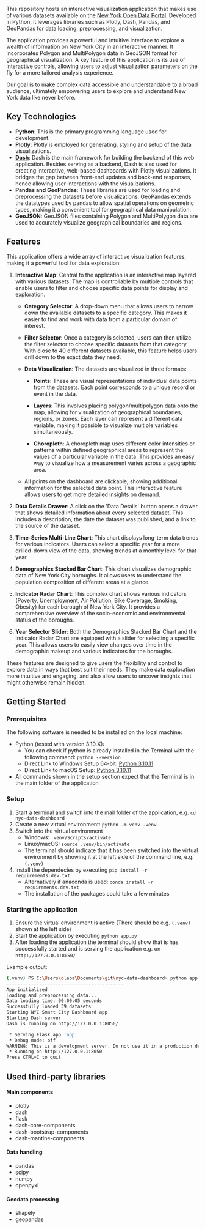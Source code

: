 
This repository hosts an interactive visualization application that makes use of various datasets available on the [New York Open Data Portal](https://opendata.cityofnewyork.us/). Developed in Python, it leverages libraries such as Plotly, Dash, Pandas, and GeoPandas for data loading, preprocessing, and visualization.

The application provides a powerful and intuitive interface to explore a wealth of information on New York City in an interactive manner. It incorporates Polygon and MultiPolygon data in GeoJSON format for geographical visualization. A key feature of this application is its use of interactive controls, allowing users to adjust visualization parameters on the fly for a more tailored analysis experience.

Our goal is to make complex data accessible and understandable to a broad audience, ultimately empowering users to explore and understand New York data like never before.

## Key Technologies
- **Python**: This is the primary programming language used for development.
- [**Plotly**](https://github.com/plotly/plotly.py): Plotly is employed for generating, styling and setup of the data visualizations.
- [**Dash**](https://github.com/plotly/dash): Dash is the main framework for building the backend of this web application. Besides serving as a backend, Dash is also used for creating interactive, web-based dashboards with Plotly visualizations. It bridges the gap between front-end updates and back-end responses, hence allowing user interactions with the visualizations.
- **Pandas and GeoPandas**: These libraries are used for loading and preprocessing the datasets before visualizations. GeoPandas extends the datatypes used by pandas to allow spatial operations on geometric types, making it a convenient tool for geographical data manipulation.
- **GeoJSON**: GeoJSON files containing Polygon and MultiPolygon data are used to accurately visualize geographical boundaries and regions.

## Features
This application offers a wide array of interactive visualization features, making it a powerful tool for data exploration:

1. **Interactive Map**: Central to the application is an interactive map layered with various datasets. The map is controllable by multiple controls that enable users to filter and choose specific data points for display and exploration.

    - **Category Selector**: A drop-down menu that allows users to narrow down the available datasets to a specific category. This makes it easier to find and work with data from a particular domain of interest.

    - **Filter Selector**: Once a category is selected, users can then utilize the filter selector to choose specific datasets from that category. With close to 40 different datasets available, this feature helps users drill down to the exact data they need.

    - **Data Visualization**: The datasets are visualized in three formats:

        - **Points**: These are visual representations of individual data points from the datasets. Each point corresponds to a unique record or event in the data.

        - **Layers**: This involves placing polygon/multipolygon data onto the map, allowing for visualization of geographical boundaries, regions, or zones. Each layer can represent a different data variable, making it possible to visualize multiple variables simultaneously.

        - **Choropleth**: A choropleth map uses different color intensities or patterns within defined geographical areas to represent the values of a particular variable in the data. This provides an easy way to visualize how a measurement varies across a geographic area.

    - All points on the dashboard are clickable, showing additional information for the selected data point. This interactive feature allows users to get more detailed insights on demand.

2. **Data Details Drawer**: A click on the 'Data Details' button opens a drawer that shows detailed information about every selected dataset. This includes a description, the date the dataset was published, and a link to the source of the dataset.

3. **Time-Series Multi-Line Chart**: This chart displays long-term data trends for various indicators. Users can select a specific year for a more drilled-down view of the data, showing trends at a monthly level for that year.

4. **Demographics Stacked Bar Chart**: This chart visualizes demographic data of New York City boroughs. It allows users to understand the population composition of different areas at a glance.

5. **Indicator Radar Chart**: This complex chart shows various indicators (Poverty, Unemployment, Air Pollution, Bike Coverage, Smoking, Obesity) for each borough of New York City. It provides a comprehensive overview of the socio-economic and environmental status of the boroughs.

6. **Year Selector Slider**: Both the Demographics Stacked Bar Chart and the Indicator Radar Chart are equipped with a slider for selecting a specific year. This allows users to easily view changes over time in the demographic makeup and various indicators for the boroughs.

These features are designed to give users the flexibility and control to explore data in ways that best suit their needs. They make data exploration more intuitive and engaging, and also allow users to uncover insights that might otherwise remain hidden.

## Getting Started

### Prerequisites
The following software is needed to be installed on the local machine:
- Python (tested with version 3.10.X): 
    - You can check if python is already installed in the Terminal with the following command: `python --version`
    - Direct Link to Windows Setup 64-bit: [Python 3.10.11](https://www.python.org/ftp/python/3.10.11/python-3.10.11-amd64.exe)
    - Direct Link to macOS Setup: [Python 3.10.11](https://www.python.org/ftp/python/3.10.11/python-3.10.11-macos11.pkg)
- All commands shown in the setup section expect that the Terminal is in the main folder of the application
### Setup
1. Start a terminal and switch into the mail folder of the application, e.g. `cd nyc-data-dashboard`
2. Create a new virtual environment: `python -m venv .venv`
3. Switch into the virtual environment
   - Windows: `.venv/Scripts/activate`
   - Linux/macOS: `source .venv/bin/activate`
   - The terminal should indicate that it has been switched into the virtual environment by showing it at the left side of the command line, e.g. `(.venv)`
4. Install the dependecies by executing `pip install -r requirements.dev.txt`
   - Alternatively if anaconda is used: `conda install -r requirements.dev.txt` 
   - The installation of the packages could take a few minutes  

### Starting the application
1. Ensure the virtual environment is active (There should be e.g. `(.venv)` shown at the left side)
2. Start the application by executing `python app.py` 
3. After loading the application the terminal should show that is has successfully started and is serving the application e.g. on `http://127.0.0.1:8050/`

Example output:
```bash
(.venv) PS C:\Users\oleba\Documents\git\nyc-data-dashboard> python app.py
-------------------------------------------
App initialized
Loading and preprocessing data...
Data loading time: 00:00:05 seconds
Successfully loaded 39 datasets
Starting NYC Smart City Dashboard app
Starting Dash server
Dash is running on http://127.0.0.1:8050/

 * Serving Flask app 'app'
 * Debug mode: off
WARNING: This is a development server. Do not use it in a production deployment. Use a production WSGI server instead.
 * Running on http://127.0.0.1:8050
Press CTRL+C to quit
```

## Used third-party libraries
#### Main components
- plotly
- dash
- flask
- dash-core-components
- dash-bootstrap-components
- dash-mantine-components

#### Data handling
- pandas
- scipy
- numpy
- openpyxl

#### Geodata processing
- shapely
- geopandas
